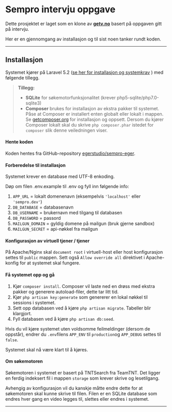 Sempro intervju oppgave
===================

Dette prosjektet er laget som en klone av **[getv.no](http://www.getv.no)** basert på oppgaven gitt på intervju.

Her er en gjennomgang av installasjon og til sist noen tanker rundt koden.

----------


Installasjon
-------------

Systemet kjører på Laravel 5.2 ([se her for installasjon og systemkrav](https://laravel.com/docs/5.2) ) med følgende tillegg.

> **Tillegg:**
> - **SQLite** for søkemotorfunksjonalitet (krever php5-sqlite/php7.0-sqlite3)
> - **Composer** brukes for installasjon av ekstra pakker til systemet. Påse at Composer er installert enten globalt eller lokalt i mappen. Se [getcomposer.org](http://www.getcomposer.org) for installasjon og oppsett. Dersom du kjører Composer lokalt skal du skrive `php composer.phar` istedet for `composer` slik denne veiledningen viser.


#### <i class="icon-hdd"></i> Hente koden

Koden hentes fra GitHub-repository [egerstudio/sempro-eger](https://github.com/egerstudio/sempro-eger).

#### <i class="icon-file"></i> Forberedelse til installasjon

Systemet krever en database med UTF-8 enkoding.

Døp om filen .env.example til .env og fyll inn følgende info:

 1. `APP_URL` = lokalt domenenavn (eksempelvis `'localhost'` eller `'sempro.dev'`)
 2. `DB_DATABASE` = databasenavn
 3. `DB_USERNAME` = brukernavn med tilgang til databasen
 4. `DB_PASSWORD` = passord
 5. `MAILGUN_DOMAIN` = gyldig domene på mailgun (bruk gjerne sandbox)
 6. `MAILGUN_SECRET` = api-nøkkel fra mailgun

#### <i class="icon-pencil"></i> Konfigurasjon av virtuell tjener / tjener

På Apache/Nginx skal `document root` i virtuell-host eller host konfigurasjon settes til `public` mappen. Sett også `Allow override all` direktivet i Apache-konfig for at systemet skal fungere.

#### <i class="icon-cog"></i> Få systemet opp og gå

1. Kjør `composer install`. Composer vil laste ned en drøss med ekstra pakker og generere autoload-filer, dette tar litt tid.
2. Kjør `php artisan key:generate` som genererer en lokal nøkkel til sessions i systemet.
3. Sett opp databasen ved å kjøre `php artisan migrate`. Tabeller blir klargjort.
4. Fyll databasen ved å kjøre `php artisan db:seed`. 

Hvis du vil kjøre systemet uten voldsomme feilmeldinger (dersom de oppstår), endrer du `.env`filens `APP_ENV` til `production`og `APP_DEBUG` settes til `false`.

Systemet skal nå være klart til å kjøres.

#### <i class="icon-search"></i> Om søkemotoren

Søkemotoren i systemet er basert på TNTSearch fra TeamTNT. Det ligger en ferdig indeksert fil i mappen `storage` som krever skrive og lesetilgang. 

Avhengig av konfigurasjon vil du kanskje måtte endre dette for at søkemotoren skal kunne skrive til filen. Filen er en SQLite database som endres hver gang en video legges til, slettes eller endres i systemet.




----------